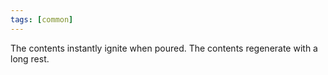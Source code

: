 ```yaml
---
tags: [common]
---
```


The contents instantly ignite when poured. The contents regenerate with a long rest.